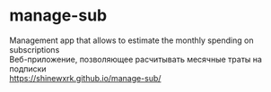 # manage-sub
Management app that allows to estimate the monthly spending on subscriptions<br>
Веб-приложение, позволяющее расчитывать месячные траты на подписки<br>
https://shinewxrk.github.io/manage-sub/
